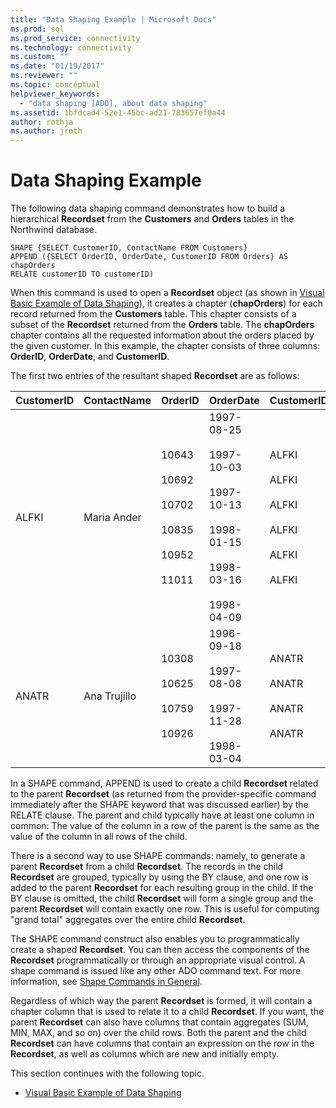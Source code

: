 ```yaml
---
title: "Data Shaping Example | Microsoft Docs"
ms.prod: sql
ms.prod_service: connectivity
ms.technology: connectivity
ms.custom: ""
ms.date: "01/19/2017"
ms.reviewer: ""
ms.topic: conceptual
helpviewer_keywords: 
  - "data shaping [ADO], about data shaping"
ms.assetid: 1bfdcad4-52e1-45bc-ad21-783657ef0a44
author: rothja
ms.author: jroth
---
```

# Data Shaping Example
The following data shaping command demonstrates how to build a hierarchical **Recordset** from the **Customers** and **Orders** tables in the Northwind database.  
  
```  
SHAPE {SELECT CustomerID, ContactName FROM Customers}   
APPEND ({SELECT OrderID, OrderDate, CustomerID FROM Orders} AS chapOrders   
RELATE customerID TO customerID)   
```  
  
 When this command is used to open a **Recordset** object (as shown in [Visual Basic Example of Data Shaping](../../../ado/guide/data/visual-basic-example-of-data-shaping.md)), it creates a chapter (**chapOrders**) for each record returned from the **Customers** table. This chapter consists of a subset of the **Recordset** returned from the **Orders** table. The **chapOrders** chapter contains all the requested information about the orders placed by the given customer. In this example, the chapter consists of three columns: **OrderID**, **OrderDate**, and **CustomerID**.  
  
 The first two entries of the resultant shaped **Recordset** are as follows:  
  
|CustomerID|ContactName|OrderID|OrderDate|CustomerID|  
|----------------|-----------------|-------------|---------------|----------------|  
|ALFKI|Maria Ander|10643<br /><br /> 10692<br /><br /> 10702<br /><br /> 10835<br /><br /> 10952<br /><br /> 11011|1997-08-25<br /><br /> 1997-10-03<br /><br /> 1997-10-13<br /><br /> 1998-01-15<br /><br /> 1998-03-16<br /><br /> 1998-04-09|ALFKI<br /><br /> ALFKI<br /><br /> ALFKI<br /><br /> ALFKI<br /><br /> ALFKI<br /><br /> ALFKI|  
|ANATR|Ana Trujillo|10308<br /><br /> 10625<br /><br /> 10759<br /><br /> 10926|1996-09-18<br /><br /> 1997-08-08<br /><br /> 1997-11-28<br /><br /> 1998-03-04|ANATR<br /><br /> ANATR<br /><br /> ANATR<br /><br /> ANATR|  
  
 In a SHAPE command, APPEND is used to create a child **Recordset** related to the parent **Recordset** (as returned from the provider-specific command immediately after the SHAPE keyword that was discussed earlier) by the RELATE clause. The parent and child typically have at least one column in common: The value of the column in a row of the parent is the same as the value of the column in all rows of the child.  
  
 There is a second way to use SHAPE commands: namely, to generate a parent **Recordset** from a child **Recordset**. The records in the child **Recordset** are grouped, typically by using the BY clause, and one row is added to the parent **Recordset** for each resulting group in the child. If the BY clause is omitted, the child **Recordset** will form a single group and the parent **Recordset** will contain exactly one row. This is useful for computing "grand total" aggregates over the entire child **Recordset**.  
  
 The SHAPE command construct also enables you to programmatically create a shaped **Recordset**. You can then access the components of the **Recordset** programmatically or through an appropriate visual control. A shape command is issued like any other ADO command text. For more information, see [Shape Commands in General](../../../ado/guide/data/shape-commands-in-general.md).  
  
 Regardless of which way the parent **Recordset** is formed, it will contain a chapter column that is used to relate it to a child **Recordset**. If you want, the parent **Recordset** can also have columns that contain aggregates (SUM, MIN, MAX, and so on) over the child rows. Both the parent and the child **Recordset** can have columns that contain an expression on the row in the **Recordset**, as well as columns which are new and initially empty.  
  
 This section continues with the following topic.  
  
-   [Visual Basic Example of Data Shaping](../../../ado/guide/data/visual-basic-example-of-data-shaping.md)
